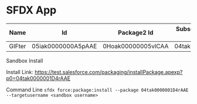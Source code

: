 # SFDX  App

| Name                | Id        | Package2 Id       | Subscriber Package2 Version Id    | Version        |
| ------------------- | --------- | ----------------- | --------------------------------- | -------------- |
| GIFter | 05iak0000000A5pAAE | 0Hoak00000005vlCAA | 04tak0000001D4rAAE | 1.3.1.0 |


Sandbox Install

Install Link: https://test.salesforce.com/packaging/installPackage.apexp?p0=04tak0000001D4rAAE

Command Line
`sfdx force:package:install --package 04tak0000001D4rAAE --targetusername <sandbox username>`


